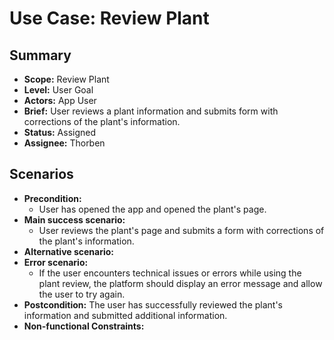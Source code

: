 # Use Case: Review Plant

## Summary

- **Scope:** Review Plant
- **Level:** User Goal
- **Actors:** App User
- **Brief:** User reviews a plant information and submits form with corrections of the plant's information.
- **Status:** Assigned
- **Assignee:** Thorben

## Scenarios

- **Precondition:**
  - User has opened the app and opened the plant's page.
- **Main success scenario:**
  - User reviews the plant's page and submits a form with corrections of the plant's information.
- **Alternative scenario:**
- **Error scenario:**
  - If the user encounters technical issues or errors while using the plant review, the platform should display an error message and allow the user to try again.
- **Postcondition:**
  The user has successfully reviewed the plant's information and submitted additional information.
- **Non-functional Constraints:**
